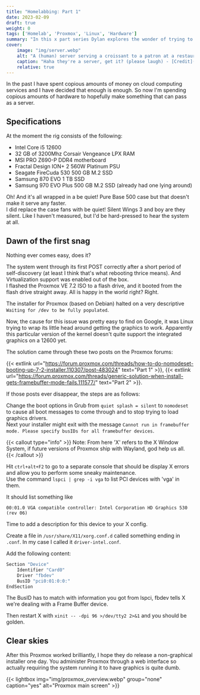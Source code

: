 ```yaml
---
title: "Homelabbing: Part 1"
date: 2023-02-09
draft: true
weight: 0
tags: ['Homelab', 'Proxmox', 'Linux', 'Hardware']
summary: "In this x part series Dylan explores the wonder of trying to run server workloads on consumer hardware. This is part 1 in which he struggles to install Proxmox VE"
cover:
    image: "img/server.webp"
    alt: "A (human) server serving a croissant to a patron at a restaurant."
    caption: "Haha they're a server, get it? (please laugh) - [Credit](https://www.pexels.com/photo/woman-in-black-long-sleeve-shirt-sitting-on-chair-3907080/)"
    relative: true
---
```


In the past I have spent copious amounts of money on cloud computing services and I have decided that enough is enough.
So now I'm spending copious amounts of hardware to hopefully make something that can pass as a server.

## Specifications

At the moment the rig consists of the following:
- Intel Core i5 12600
- 32 GB of 3200Mhz Corsair Vengeance LPX RAM
- MSI PRO Z690-P DDR4 motherboard
- Fractal Design ION+ 2 560W Platinum PSU
- Seagate FireCuda 530 500 GB M.2 SSD
- Samsung 870 EVO 1 TB SSD
- Samsung 970 EVO Plus 500 GB M.2 SSD (already had one lying around)

Oh! And it's all wrapped in a be quiet! Pure Base 500 case but that doesn't make it serve any faster.  
I did replace the case fans with be quiet! Silent Wings 3 and boy are they silent. 
Like I haven't measured, but I'd be hard-pressed to hear the system at all.

## Dawn of the first snag

Nothing ever comes easy, does it?

The system went through its first POST correctly after a short period of self-discovery (at least I think that's what rebooting thrice means). And Virtualization support was enabled out of the box.  
I flashed the Proxmox VE 7.2 ISO to a flash drive, and it booted from the flash drive straight away. All is happy in the world right? Right.

The installer for Proxmox (based on Debian) halted on a very descriptive `Waiting for /dev to be fully populated`.

Now, the cause for this issue was pretty easy to find on Google, it was Linux trying to wrap its little head around getting the graphics to work. 
Apparently this particular version of the kernel doesn't quite support the integrated graphics on a 12600 yet.  

The solution came through these two posts on the Proxmox forums:

{{< extlink url="https://forum.proxmox.com/threads/how-to-do-nomodeset-booting-up-7-2-installer.110307/post-483024" text="Part 1" >}},
{{< extlink url="https://forum.proxmox.com/threads/generic-solution-when-install-gets-framebuffer-mode-fails.111577/" text="Part 2" >}}.

If those posts ever disappear, the steps are as follows:

Change the boot options in Grub from `quiet splash = silent` to `nomodeset` to cause all boot messages to come through and to stop trying to load graphics drivers.  
Next your installer might exit with the message `Cannot run in framebuffer mode. Please specify busIDs for all framebuffer devices`.

{{< callout type="info" >}}
Note: From here 'X' refers to the X Window System, if future versions of Proxmox ship with Wayland, god help us all.
{{< /callout >}}

Hit `ctrl+alt+F2` to go to a separate console that should be display X errors and allow you to perform some sneaky maintenance.  
Use the command `lspci | grep -i vga` to list PCI devices with 'vga' in them.

It should list something like 
```
00:01.0 VGA compatible controller: Intel Corporation HD Graphics 530 (rev 06)
```

Time to add a description for this device to your X config.

Create a file in `/usr/share/X11/xorg.conf.d` called something ending in `.conf`. In my case I called it `driver-intel.conf`.

Add the following content:

```bash
Section "Device"
    Identifier "Card0"
    Driver "fbdev"
    BusID "pci0:01:0:0:"
EndSection
```

The BusID has to match with information you got from lspci, fbdev tells X we're dealing with a Frame Buffer device.

Then restart X with `xinit -- -dpi 96 >/dev/tty2 2>&1` and you should be golden.

## Clear skies

After this Proxmox worked brilliantly, I hope they do release a non-graphical installer one day. 
You administer Proxmox through a web interface so actually requiring the system running it to have graphics is quite dumb.

{{< lightbox img="img/proxmox_overview.webp" group="none" caption="yes" alt="Proxmox main screen" >}}



